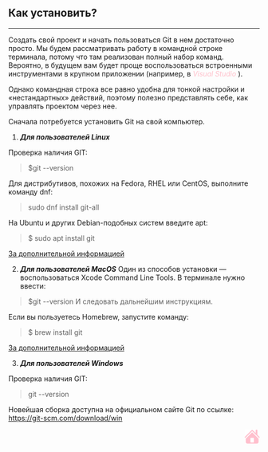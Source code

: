 ## Как установить? 
---

Создать свой проект и начать пользоваться Git в нем достаточно просто. Мы будем рассматривать работу в командной строке терминала, потому что там реализован полный набор команд. Вероятно, в будущем вам будет проще воспользоваться встроенными инструментами в крупном приложении (например, в <span style="color:pink"> *Visual Studio* </span>).

Однако командная строка все равно удобна для тонкой настройки и «нестандартных» действий, поэтому полезно представлять себе, как управлять проектом через нее.

Сначала потребуется установить Git на свой компьютер. 


1. ***Для пользователей Linux​***

Проверка наличия GIT:

> $git --version 

Для дистрибутивов, похожих на Fedora, RHEL или CentOS, выполните команду dnf:
 > sudo dnf install git-all

 На Ubuntu и других Debian-подобных систем введите apt:

 > $ sudo apt install git

 [За дополнительной информацией](https://git-scm.com/download/linux)


2. ***Для пользователей MacOS***
Один из способов установки — воспользоваться Xcode Command Line Tools. В терминале нужно ввести:

> $git --version
И следовать дальнейшим инструкциям.

Если вы пользуетесь  Homebrew, запустите команду:

> $ brew install git

[За дополнительной информацией](https://git-scm.com/download/mac)

3.  ***Для пользователей Windows***

Проверка наличия GIT:

> git --version

Новейшая сборка доступна на официальном сайте Git по ссылке: https://git-scm.com/download/win <p align = "right"> [![](/assets/pngwing.com-2.png)](./readme.md "домой") 